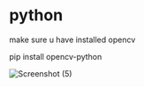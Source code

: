 # python

make sure u have installed opencv

pip install opencv-python


![Screenshot (5)](https://user-images.githubusercontent.com/88880988/134150045-27949af5-671d-4b80-a83f-d94a98a58c8c.png)
